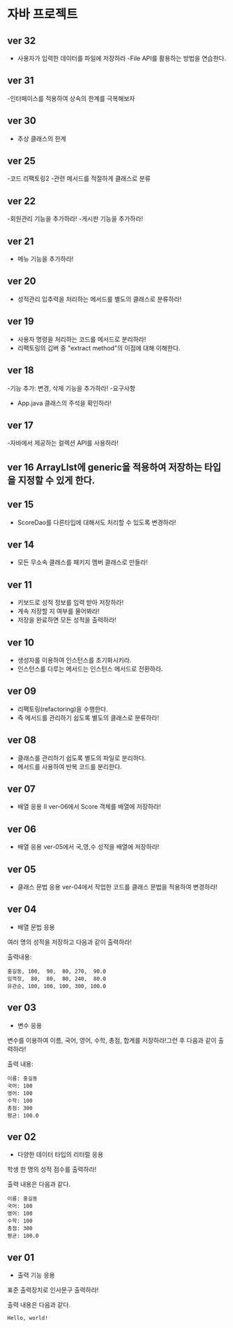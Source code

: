 # 자바 프로젝트

## ver 32
- 사용자가 입력한 데이터를 파일에 저장하라
-File API를 활용하는 방법을 연습한다.

## ver 31
-인터페이스를 적용하여 상속의 한계를 극복해보자

## ver 30
- 추상 클래스의 한계

## ver 25
-코드 리팩토링2
-관련 메서드를 적절하게 클래스로 분류

## ver 22
-회원관리 기능을 추가하라!
-게시판 기능을 추가하라!

## ver 21
 - 메뉴 기능을 추가하라!

## ver 20
 - 성적관리 입추력을 처리하는 메서드를 별도의 클래스로 분류하라!

## ver 19
  - 사용자 명령을 처리하는 코드를 메서드로 분리하라!
  - 리팩토링의 깁버 중 "extract method"의 이점에 대해 이해한다.

## ver 18
 -기능 추가: 변경, 삭제 기능을 추가하라!
 -요구사항 
   - App.java 클래스의 주석을 확인하라!


## ver 17
-자바에서 제공하는 컬렉션 API를 사용하라!

## ver 16 ArrayLIst에 generic을 적용하여 저장하는 타입을 지정할 수 있게 한다.


## ver 15
- ScoreDao를 다른타입에 대해서도 처리할 수 있도록 변경하라!

## ver 14
- 모든 무소속 클래스를 패키지 멤버 클래스로 만들라!

## ver 11
- 키보드로 성적 정보를 입력 받아 저장하라!
- 계속 저장할 지 여부를 물어봐라!
- 저장을 완료하면 모든 성적을 출력하라!

## ver 10
- 생성자를 이용하여 인스턴스를 초기화시키라.
- 인스턴스를 다루는 메서드는 인스턴스 메서드로 전환하라. 

## ver 09
- 리팩토링(refactoring)을 수행한다.
- 즉 메서드를 관리하기 쉽도록 별도의 클래스로 분류하라!

## ver 08
- 클래스를 관리하기 쉽도록 별도의 파일로 분리하다. 
- 메서드를 사용하여 반복 코드를 분리한다.

## ver 07
- 배열 응용 II
ver-06에서 Score 객체를 배열에 저장하라!

## ver 06
- 배열 응용
ver-05에서 국,영,수 성적을 배열에 저장하라!

## ver 05
- 클래스 문법 응용
ver-04에서 작업한 코드를 클래스 문법을 적용하여 변경하라!

## ver 04
- 배열 문법 응용

여러 명의 성적을 저장하고 다음과 같이 출력하라!

출력내용:
```
홍길동, 100,  90,  80, 270,  90.0
임꺽정,  80,  80,  80, 240,  80.0
유관순, 100, 100, 100, 300, 100.0
```
## ver 03
- 변수 응용 

변수를 이용하여 이름, 국어, 영어, 수학, 총점, 합계를 저장하라!그런 후 다음과 같이 출력하라!

출력 내용:
```
이름: 홍길동
국어: 100
영어: 100
수학: 100
총점: 300
평균: 100.0
```


## ver 02
- 다양한 데이터 타입의 리터럴 응용

학생 한 명의 성적 점수를 출력하라!

출력 내용은 다음과 같다.
```
이름: 홍길동
국어: 100
영어: 100
수학: 100
총점: 300
평균: 100.0
```
## ver 01
- 출력 기능 응용

표준 출력장치로 인사문구 출력하라!

출력 내용은 다음과 같다.
```
Hello, world!
```